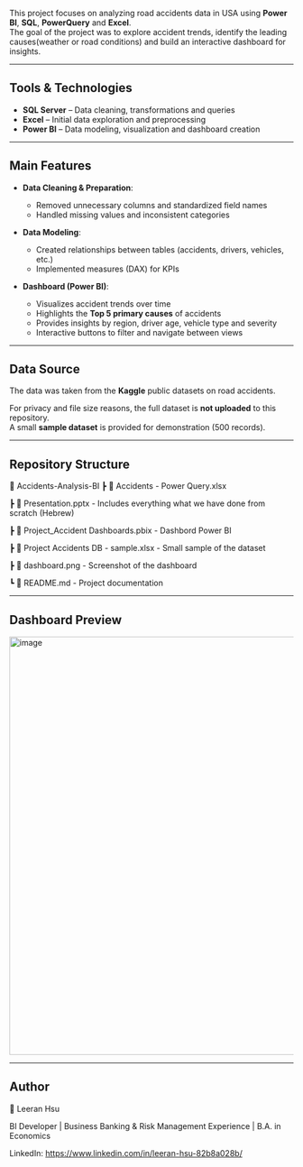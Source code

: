 This project focuses on analyzing road accidents data in USA using **Power BI**, **SQL**, **PowerQuery** and **Excel**.  
The goal of the project was to explore accident trends, identify the leading causes(weather or road conditions) and build an interactive dashboard for insights.

---

## Tools & Technologies
- **SQL Server** – Data cleaning, transformations and queries  
- **Excel** – Initial data exploration and preprocessing  
- **Power BI** – Data modeling, visualization and dashboard creation  

---

## Main Features
- **Data Cleaning & Preparation**:  
  - Removed unnecessary columns and standardized field names  
  - Handled missing values and inconsistent categories  

- **Data Modeling**:  
  - Created relationships between tables (accidents, drivers, vehicles, etc.)  
  - Implemented measures (DAX) for KPIs  

- **Dashboard (Power BI)**:  
  - Visualizes accident trends over time  
  - Highlights the **Top 5 primary causes** of accidents  
  - Provides insights by region, driver age, vehicle type and severity  
  - Interactive buttons to filter and navigate between views  

---

## Data Source
The data was taken from the **Kaggle** public datasets on road accidents.  

For privacy and file size reasons, the full dataset is **not uploaded** to this repository.  
A small **sample dataset** is provided for demonstration (500 records).

---

## Repository Structure
📂 Accidents-Analysis-BI
┣ 📜 Accidents - Power Query.xlsx

┣ 📜 Presentation.pptx - Includes everything what we have done from scratch (Hebrew)

┣ 📜 Project_Accident Dashboards.pbix - Dashbord Power BI

┣ 📜 Project Accidents DB - sample.xlsx - Small sample of the dataset

┣ 📸 dashboard.png - Screenshot of the dashboard

┗ 📜 README.md - Project documentation

---

## Dashboard Preview
<img width="1325" height="742" alt="image" src="https://github.com/user-attachments/assets/7f1dbc44-35b8-479c-9aad-46bbbcc12652" />

---

## Author
👤 Leeran Hsu

BI Developer | Business Banking & Risk Management Experience | B.A. in Economics

LinkedIn: https://www.linkedin.com/in/leeran-hsu-82b8a028b/

